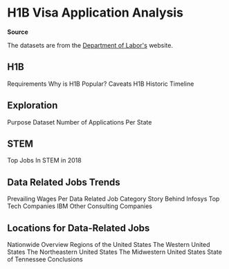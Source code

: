 # H1B Visa Application Analysis

**Source**

The datasets are from the [Department of Labor's](https://www.foreignlaborcert.doleta.gov/performancedata.cfm#dis) website.

## H1B
Requirements
Why is H1B Popular?
Caveats
H1B Historic Timeline
## Exploration
Purpose
Dataset
Number of Applications Per State
## STEM
Top Jobs In STEM in 2018
## Data Related Jobs Trends
Prevailing Wages Per Data Related Job Category
Story Behind Infosys
Top Tech Companies
IBM
Other Consulting Companies
## Locations for Data-Related Jobs
Nationwide Overview
Regions of the United States
The Western United States
The Northeastern United States
The Midwestern United States
State of Tennessee
Conclusions

